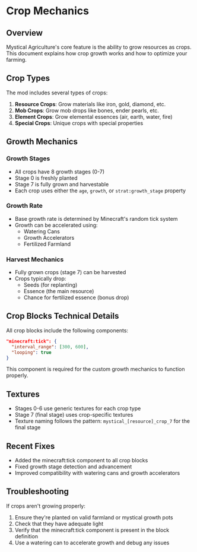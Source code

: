 # Crop Mechanics

## Overview
Mystical Agriculture's core feature is the ability to grow resources as crops. This document explains how crop growth works and how to optimize your farming.

## Crop Types
The mod includes several types of crops:

1. **Resource Crops**: Grow materials like iron, gold, diamond, etc.
2. **Mob Crops**: Grow mob drops like bones, ender pearls, etc.
3. **Element Crops**: Grow elemental essences (air, earth, water, fire)
4. **Special Crops**: Unique crops with special properties

## Growth Mechanics

### Growth Stages
- All crops have 8 growth stages (0-7)
- Stage 0 is freshly planted
- Stage 7 is fully grown and harvestable
- Each crop uses either the `age`, `growth`, or `strat:growth_stage` property

### Growth Rate
- Base growth rate is determined by Minecraft's random tick system
- Growth can be accelerated using:
  - Watering Cans
  - Growth Accelerators
  - Fertilized Farmland

### Harvest Mechanics
- Fully grown crops (stage 7) can be harvested
- Crops typically drop:
  - Seeds (for replanting)
  - Essence (the main resource)
  - Chance for fertilized essence (bonus drop)

## Crop Blocks Technical Details

All crop blocks include the following components:
```json
"minecraft:tick": {
  "interval_range": [300, 600],
  "looping": true
}
```

This component is required for the custom growth mechanics to function properly.

## Textures
- Stages 0-6 use generic textures for each crop type
- Stage 7 (final stage) uses crop-specific textures
- Texture naming follows the pattern: `mystical_[resource]_crop_7` for the final stage

## Recent Fixes
- Added the minecraft:tick component to all crop blocks
- Fixed growth stage detection and advancement
- Improved compatibility with watering cans and growth accelerators

## Troubleshooting
If crops aren't growing properly:
1. Ensure they're planted on valid farmland or mystical growth pots
2. Check that they have adequate light
3. Verify that the minecraft:tick component is present in the block definition
4. Use a watering can to accelerate growth and debug any issues
